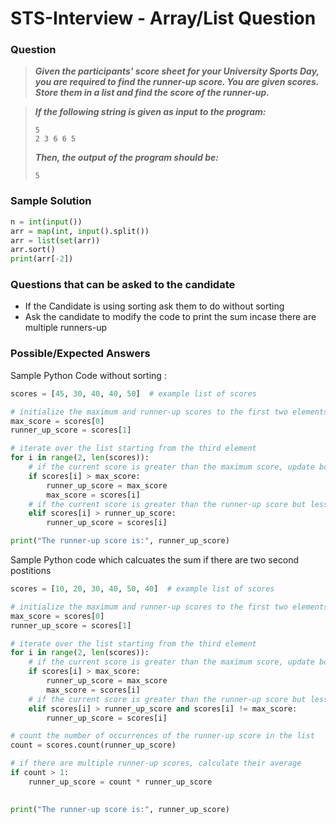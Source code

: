 # STS-Interview - Array/List Question

### **Question**

> **_Given the participants' score sheet for your University Sports Day, you are required to find the runner-up score. You are given scores. Store them in a list and find the score of the runner-up._**

> **_If the following string is given as input to the program:_**
>
> ```
> 5
> 2 3 6 6 5
> ```
>
> **_Then, the output of the program should be:_**
>
> ```
> 5
> ```


### Sample Solution
```python
n = int(input())
arr = map(int, input().split())
arr = list(set(arr))
arr.sort()
print(arr[-2])
```

### Questions that can be asked to the candidate 
- If the Candidate is using sorting ask them to do without sorting
- Ask the candidate to modify the code to print the sum incase there are multiple runners-up
  
### Possible/Expected Answers
Sample Python Code without sorting :
```python
scores = [45, 30, 40, 40, 50]  # example list of scores

# initialize the maximum and runner-up scores to the first two elements of the list
max_score = scores[0]
runner_up_score = scores[1]

# iterate over the list starting from the third element
for i in range(2, len(scores)):
    # if the current score is greater than the maximum score, update both maximum and runner-up scores
    if scores[i] > max_score:
        runner_up_score = max_score
        max_score = scores[i]
    # if the current score is greater than the runner-up score but less than the maximum score, update only the runner-up score
    elif scores[i] > runner_up_score:
        runner_up_score = scores[i]

print("The runner-up score is:", runner_up_score)
```

Sample Python code which calcuates the sum if there are two second postitions

```python
scores = [10, 20, 30, 40, 50, 40]  # example list of scores

# initialize the maximum and runner-up scores to the first two elements of the list
max_score = scores[0]
runner_up_score = scores[1]

# iterate over the list starting from the third element
for i in range(2, len(scores)):
    # if the current score is greater than the maximum score, update both maximum and runner-up scores
    if scores[i] > max_score:
        runner_up_score = max_score
        max_score = scores[i]
    # if the current score is greater than the runner-up score but less than the maximum score, update only the runner-up score
    elif scores[i] > runner_up_score and scores[i] != max_score:
        runner_up_score = scores[i]

# count the number of occurrences of the runner-up score in the list
count = scores.count(runner_up_score)

# if there are multiple runner-up scores, calculate their average
if count > 1:
    runner_up_score = count * runner_up_score
    

print("The runner-up score is:", runner_up_score)
```
